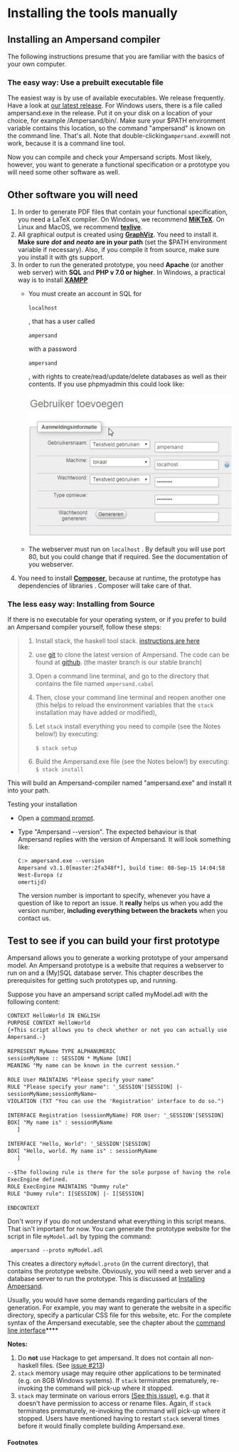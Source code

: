 # Installing the tools manually

## Installing an Ampersand compiler

The following instructions presume that you are familiar with the basics of your own computer.

### The easy way: Use a prebuilt executable file

The easiest way is by use of available executables. We release frequently. Have a look at [our latest release](https://github.com/AmpersandTarski/Ampersand/releases). For Windows users, there is a file called ampersand.exe in the release. Put it on your disk on a location of your choice, for example /Ampersand/bin/. Make sure your $PATH environment variable contains this location, so the command "ampersand" is known on the command line. That's all. Note that double-clicking`ampersand.exe`will not work, because it is a command line tool.

Now you can compile and check your Ampersand scripts. Most likely, however, you want to generate a functional specification or a prototype you will need some other software as well.

## Other software you will need

1. In order to generate PDF files that contain your functional specification, you need a LaTeX compiler. On Windows, we recommend [**MiKTeX**](http://miktex.org/). On Linux and MacOS, we recommend [**texlive**](https://www.tug.org/texlive/).
2. All graphical output is created using [**GraphViz**](http://www.graphviz.org/). You need to install it. **Make sure** _**dot**_ **and** _**neato**_ **are in your path**  \(set the $PATH environment variable if necessary\). Also, if you compile it from source, make sure you install it with gts support.
3. In order to run the generated prototype, you need **Apache** \(or another web server\) with **SQL** and **PHP v 7.0 or higher**. In Windows, a practical way is to install [**XAMPP**](https://www.apachefriends.org/download.html)
   * You must create an account in SQL for 

     `localhost`

     , that has a user called 

     `ampersand`

      with a password 

     `ampersand`

     , with rights to create/read/update/delete databases as well as their contents. If you use phpmyadmin this could look like:

     ![](../.gitbook/assets/databaseuserconfig.jpg)

   * The webserver must run on `localhost` . By default you will use port 80, but you could change that if required. See the documentation of you webserver. 
4. You need to install [**Composer**](https://getcomposer.org/download/), because at runtime, the prototype has dependencies of libraries . Composer will take care of that.

### The less easy way: Installing from Source

If there is no executable for your operating system, or if you prefer to build an Ampersand compiler yourself, follow these steps:

> 1. Install stack, the haskell tool stack. [instructions are here](http://docs.haskellstack.org/en/stable/install_and_upgrade.html)
> 2. use [git](https://git-scm.com/) to clone the latest version of Ampersand. The code can be found at [github](https://github.com/AmpersandTarski/Ampersand/tree/master). \(the master branch is our stable branch\)
> 3. Open a command line terminal, and go to the directory that contains the file named `ampersand.cabal`
> 4. Then, close your command line terminal and reopen another one \(this helps to reload the environment variables that the `stack` installation may have added or modified\), 
> 5. Let `stack` install everything you need to compile \(see the Notes below!\) by executing:
>
>       `$ stack setup`
>
> 6. Build the Ampersand.exe file \(see the Notes below!\) by executing: `$ stack install`

This will build an Ampersand-compiler named "ampersand.exe" and install it into your path.

Testing your installation

* Open a [command prompt](http://www.c3scripts.com/tutorials/msdos/open-window.html).
* Type "Ampersand --version". The expected behaviour is that Ampersand replies with the version of Ampersand. It will look something like:

  ```text
  C:> ampersand.exe --version
  Ampersand v3.1.0[master:2fa348f*], build time: 08-Sep-15 14:04:58 West-Europa (z
  omertijd)
  ```

  The version number is important to specify, whenever you have a question of like to report an issue. It **really** helps us when you add the version number, **including everything between the brackets** when you contact us.

## Test to see if you can build your first prototype

Ampersand allows you to generate a working prototype of your ampersand model. An Ampersand prototype is a website that requires a webserver to run on and a \(My\)SQL database server. This chapter describes the prerequisites for getting such prototypes up, and running.

Suppose you have an ampersand script called myModel.adl with the following content:

```text
CONTEXT HelloWorld IN ENGLISH
PURPOSE CONTEXT HelloWorld
{+This script allows you to check whether or not you can actually use Ampersand.-}

REPRESENT MyName TYPE ALPHANUMERIC
sessionMyName :: SESSION * MyName [UNI]
MEANING "My name can be known in the current session."

ROLE User MAINTAINS "Please specify your name"
RULE "Please specify your name": '_SESSION'[SESSION] |- sessionMyName;sessionMyName~
VIOLATION (TXT "You can use the 'Registration' interface to do so.")

INTERFACE Registration (sessionMyName) FOR User: '_SESSION'[SESSION]
BOX[ "My name is" : sessionMyName
   ]

INTERFACE "Hello, World": '_SESSION'[SESSION]
BOX[ "Hello, world. My name is" : sessionMyName 
   ]

--$The following rule is there for the sole purpose of having the role ExecEngine defined.
ROLE ExecEngine MAINTAINS "Dummy rule"
RULE "Dummy rule": I[SESSION] |- I[SESSION]

ENDCONTEXT
```

Don't worry if you do not understand what everything in this script means. That isn't important for now. You can generate the prototype website for the script in file `myModel.adl` by typing the command:

```text
 ampersand --proto myModel.adl
```

This creates a directory `myModel.proto` \(in the current directory\), that contains the prototype website. Obviously, you will need a web server and a database server to run the prototype. This is discussed at [Installing Ampersand](installing-the-tools-manually.md).

Usually, you would have some demands regarding particulars of the generation. For example, you may want to generate the website in a specific directory, specify a particular CSS file for this website, etc. For the complete syntax of the Ampersand executable, see the chapter about the [command line interface](../the-command-line-tool/)\*\*\*\*

**Notes:**  
1. Do **not** use Hackage to get ampersand. It does not contain all non-haskell files. \(See [issue \#213](https://github.com/AmpersandTarski/ampersand/issues/213)\)  
2. `stack` memory usage may require other applications to be terminated \(e.g. on 8GB Windows systems\). If `stack` terminates prematurely, re-invoking the command will pick-up where it stopped.  
3. `stack` may terminate on various errors [\(See this issue\)](https://github.com/commercialhaskell/stack/issues/2617), e.g. that it doesn't have permission to access or rename files. Again, if `stack` terminates prematurely, re-invoking the command will pick-up where it stopped. Users have mentioned having to restart `stack` several times before it would finally complete building Ampersand.exe.

#### Footnotes

